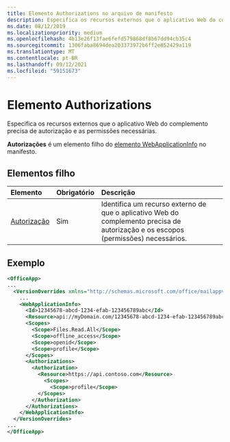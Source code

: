 ```yaml
---
title: Elemento Authorizations no arquivo de manifesto
description: Especifica os recursos externos que o aplicativo Web do complemento precisa de autorização e as permissões necessárias.
ms.date: 08/12/2019
ms.localizationpriority: medium
ms.openlocfilehash: 4b13e26f13fae6fefd579868df8b67dd94cb35c4
ms.sourcegitcommit: 1306faba8694dea203373972b6ff2e852429a119
ms.translationtype: MT
ms.contentlocale: pt-BR
ms.lasthandoff: 09/12/2021
ms.locfileid: "59151673"
---
```

# <a name="authorizations-element"></a>Elemento Authorizations

Especifica os recursos externos que o aplicativo Web do complemento precisa de autorização e as permissões necessárias.

**Autorizações** é um elemento filho do [elemento WebApplicationInfo](webapplicationinfo.md) no manifesto.

## <a name="child-elements"></a>Elementos filho

|  Elemento |  Obrigatório  |  Descrição  |
|:-----|:-----|:-----|
|  [Autorização](authorization.md)                |  Sim     |   Identifica um recurso externo de que o aplicativo Web do complemento precisa de autorização e os escopos (permissões) necessários. |

## <a name="example"></a>Exemplo

```xml
<OfficeApp>
...
  <VersionOverrides xmlns="http://schemas.microsoft.com/office/mailappversionoverrides" xsi:type="VersionOverridesV1_0">
    ...
    <WebApplicationInfo>
      <Id>12345678-abcd-1234-efab-123456789abc</Id>
      <Resource>api://myDomain.com/12345678-abcd-1234-efab-123456789abc</Resource>
      <Scopes>
        <Scope>Files.Read.All</Scope>
        <Scope>offline_access</Scope>
        <Scope>openid</Scope>
        <Scope>profile</Scope>
      </Scopes>
      <Authorizations>
        <Authorization>
          <Resource>https://api.contoso.com</Resource>
            <Scopes>
              <Scope>profile</Scope>
          </Scopes>
        </Authorization>
      </Authorizations>
    </WebApplicationInfo>
  </VersionOverrides>
...
</OfficeApp>
```
